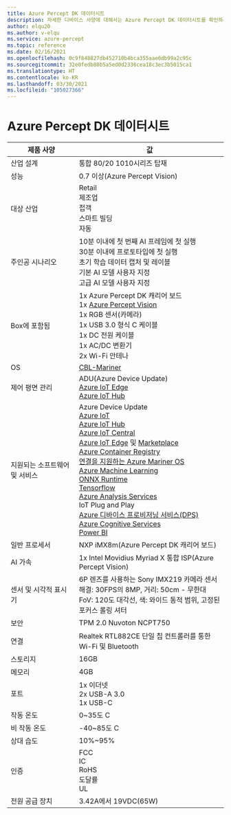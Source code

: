```yaml
---
title: Azure Percept DK 데이터시트
description: 자세한 디바이스 사양에 대해서는 Azure Percept DK 데이터시트를 확인하세요.
author: elqu20
ms.author: v-elqu
ms.service: azure-percept
ms.topic: reference
ms.date: 02/16/2021
ms.openlocfilehash: 0c9f848827db452710b4bca355aae0db99a2c95c
ms.sourcegitcommit: 32e0fedb80b5a5ed0d2336cea18c3ec3b5015ca1
ms.translationtype: HT
ms.contentlocale: ko-KR
ms.lasthandoff: 03/30/2021
ms.locfileid: "105027366"
---
```

# <a name="azure-percept-dk-datasheet"></a>Azure Percept DK 데이터시트

|제품 사양           |값     |
|--------------------------------|--------|
|산업 설계               |통합 80/20 1010시리즈 탑재 |
|성능                     |0.7 이상(Azure Percept Vision)|
|대상 산업               |Retail <br> 제조업 <br> 접객 <br> 스마트 빌딩 <br> 자동 |
|주인공 시나리오                  |10분 이내에 첫 번째 AI 프레임에 첫 실행 <br> 30분 이내에 프로토타입에 첫 실행 <br> 초기 학습 데이터 캡처 및 레이블 <br> 기본 AI 모델 사용자 지정 <br> 고급 AI 모델 사용자 지정 |
|Box에 포함됨                 |1x Azure Percept DK 캐리어 보드  <br> 1x [Azure Percept Vision](./azure-percept-vision-datasheet.md) <br> 1x RGB 센서(카메라) <br> 1x USB 3.0 형식 C 케이블 <br> 1x DC 전원 케이블 <br> 1x AC/DC 변환기 <br> 2x Wi-Fi 안테나  |
|OS                              |[CBL-Mariner](https://github.com/microsoft/CBL-Mariner)           |
|제어 평면 관리        |ADU(Azure Device Update) <br> [Azure IoT Edge](https://azure.microsoft.com/services/iot-edge/) <br> [Azure IoT Hub](https://azure.microsoft.com/services/iot-hub/)          |
|지원되는 소프트웨어 및 서비스 |Azure Device Update <br> [Azure IoT](https://azure.microsoft.com/overview/iot/) <br> [Azure IoT Hub](https://azure.microsoft.com/services/iot-hub/) <br> [Azure IoT Central](https://azure.microsoft.com/services/iot-central/) <br> [Azure IoT Edge](https://azure.microsoft.com/services/iot-edge/) 및 [Marketplace](https://azuremarketplace.microsoft.com/marketplace/apps/category/internet-of-things?page=1) <br> [Azure Container Registry](https://azure.microsoft.com/services/container-registry/) <br> [연결을 지원하는 Azure Mariner OS](https://github.com/microsoft/CBL-Mariner) <br> [Azure Machine Learning](https://azure.microsoft.com/services/machine-learning/) <br> [ONNX Runtime](https://www.onnxruntime.ai/) <br> [Tensorflow](https://www.tensorflow.org/) <br> [Azure Analysis Services](https://azure.microsoft.com/services/analysis-services/) <br> IoT Plug and Play <br> [Azure 디바이스 프로비저닝 서비스(DPS)](../iot-dps/index.yml) <br> [Azure Cognitive Services](https://azure.microsoft.com/services/cognitive-services/) <br> [Power BI](https://powerbi.microsoft.com/)      |
|일반 프로세서               |NXP iMX8m(Azure Percept DK 캐리어 보드)        |
|AI 가속                 |1x Intel Movidius Myriad X 통합 ISP(Azure Percept Vision) |
|센서 및 시각적 표시기   |6P 렌즈를 사용하는 Sony IMX219 카메라 센서<br>해결: 30FPS의 8MP, 거리: 50cm - 무한대<br>FoV: 120도 대각선, 색: 와이드 동적 범위, 고정된 포커스 롤링 셔터|
|보안                        |TPM 2.0 Nuvoton NCPT750 |
|연결                    |Realtek RTL882CE 단일 칩 컨트롤러를 통한 Wi-Fi 및 Bluetooth     |
|스토리지                         |16GB     |
|메모리                          |4GB     |
|포트                           |1x 이더넷 <br> 2x USB-A 3.0 <br> 1x USB-C     |
|작동 온도           |0~35도 C     |
|비 작동 온도       |-40~85도 C     |
|상대 습도               |10%~95%    |
|인증                   |FCC <br> IC <br> RoHS <br> 도달률 <br> UL   |
|전원 공급 장치                    |3\.42A에서 19VDC(65W) |